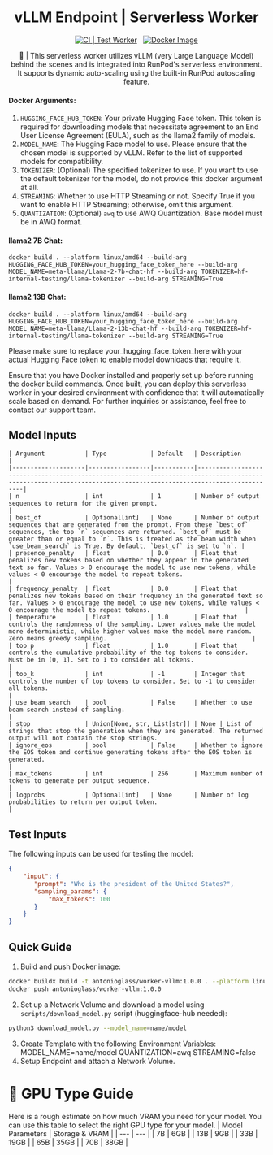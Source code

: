 <div align="center">

<h1>vLLM Endpoint | Serverless Worker </h1>

[![CI | Test Worker](https://github.com/runpod-workers/worker-template/actions/workflows/CI-test_worker.yml/badge.svg)](https://github.com/runpod-workers/worker-template/actions/workflows/CI-test_worker.yml)
&nbsp;
[![Docker Image](https://github.com/runpod-workers/worker-template/actions/workflows/CD-docker_dev.yml/badge.svg)](https://github.com/runpod-workers/worker-template/actions/workflows/CD-docker_dev.yml)

🚀 | This serverless worker utilizes vLLM (very Large Language Model) behind the scenes and is integrated into RunPod's serverless environment. It supports dynamic auto-scaling using the built-in RunPod autoscaling feature.
</div>

#### Docker Arguments:
1. `HUGGING_FACE_HUB_TOKEN`: Your private Hugging Face token. This token is required for downloading models that necessitate agreement to an End User License Agreement (EULA), such as the llama2 family of models.
2. `MODEL_NAME`: The Hugging Face model to use. Please ensure that the chosen model is supported by vLLM. Refer to the list of supported models for compatibility.
3. `TOKENIZER`: (Optional) The specified tokenizer to use. If you want to use the default tokenizer for the model, do not provide this docker argument at all.
4. `STREAMING`: Whether to use HTTP Streaming or not. Specify True if you want to enable HTTP Streaming; otherwise, omit this argument.
5. `QUANTIZATION`: (Optional) `awq` to use AWQ Quantization. Base model must be in AWQ format.

#### llama2 7B Chat:
`docker build . --platform linux/amd64 --build-arg HUGGING_FACE_HUB_TOKEN=your_hugging_face_token_here --build-arg MODEL_NAME=meta-llama/Llama-2-7b-chat-hf --build-arg TOKENIZER=hf-internal-testing/llama-tokenizer --build-arg STREAMING=True`

#### llama2 13B Chat:
`docker build . --platform linux/amd64 --build-arg HUGGING_FACE_HUB_TOKEN=your_hugging_face_token_here --build-arg MODEL_NAME=meta-llama/Llama-2-13b-chat-hf --build-arg TOKENIZER=hf-internal-testing/llama-tokenizer --build-arg STREAMING=True`

Please make sure to replace your_hugging_face_token_here with your actual Hugging Face token to enable model downloads that require it.

Ensure that you have Docker installed and properly set up before running the docker build commands. Once built, you can deploy this serverless worker in your desired environment with confidence that it will automatically scale based on demand. For further inquiries or assistance, feel free to contact our support team.


## Model Inputs
```
| Argument           | Type            | Default   | Description                                                                                                                                                      |
|--------------------|-----------------|-----------|------------------------------------------------------------------------------------------------------------------------------------------------------------------|
| n                  | int             | 1         | Number of output sequences to return for the given prompt.                                                                                                      |
| best_of            | Optional[int]   | None      | Number of output sequences that are generated from the prompt. From these `best_of` sequences, the top `n` sequences are returned. `best_of` must be greater than or equal to `n`. This is treated as the beam width when `use_beam_search` is True. By default, `best_of` is set to `n`. |
| presence_penalty   | float           | 0.0       | Float that penalizes new tokens based on whether they appear in the generated text so far. Values > 0 encourage the model to use new tokens, while values < 0 encourage the model to repeat tokens.                        |
| frequency_penalty  | float           | 0.0       | Float that penalizes new tokens based on their frequency in the generated text so far. Values > 0 encourage the model to use new tokens, while values < 0 encourage the model to repeat tokens.                          |
| temperature        | float           | 1.0       | Float that controls the randomness of the sampling. Lower values make the model more deterministic, while higher values make the model more random. Zero means greedy sampling.                                        |
| top_p              | float           | 1.0       | Float that controls the cumulative probability of the top tokens to consider. Must be in (0, 1]. Set to 1 to consider all tokens.                            |
| top_k              | int             | -1        | Integer that controls the number of top tokens to consider. Set to -1 to consider all tokens.                                                               |
| use_beam_search    | bool            | False     | Whether to use beam search instead of sampling.                                                                                                             |
| stop               | Union[None, str, List[str]] | None | List of strings that stop the generation when they are generated. The returned output will not contain the stop strings.                       |
| ignore_eos         | bool            | False     | Whether to ignore the EOS token and continue generating tokens after the EOS token is generated.                                                            |
| max_tokens         | int             | 256       | Maximum number of tokens to generate per output sequence.                                                                                                   |
| logprobs           | Optional[int]   | None      | Number of log probabilities to return per output token.                                                                                                     |
```

## Test Inputs
The following inputs can be used for testing the model:
```json
{
    "input": {
       "prompt": "Who is the president of the United States?",
       "sampling_params": {
           "max_tokens": 100
       }
    }
}
```

## Quick Guide
1. Build and push Docker image:
```bash
docker buildx build -t antonioglass/worker-vllm:1.0.0 . --platform linux/amd64
docker push antonioglass/worker-vllm:1.0.0
```
2. Set up a Network Volume and download a model using `scripts/download_model.py` script (huggingface-hub needed):
```bash
python3 download_model.py --model_name=name/model
```
3. Create Template with the following Environment Variables:
MODEL_NAME=name/model
QUANTIZATION=awq
STREAMING=false
4. Setup Endpoint and attach a Network Volume.

# 🚀 GPU Type Guide
Here is a rough estimate on how much VRAM you need for your model. You can use this table to select the right GPU type for your model.
| Model Parameters | Storage & VRAM |
| --- | --- |
| 7B | 6GB |
| 13B | 9GB |
| 33B | 19GB |
| 65B | 35GB |
| 70B | 38GB |